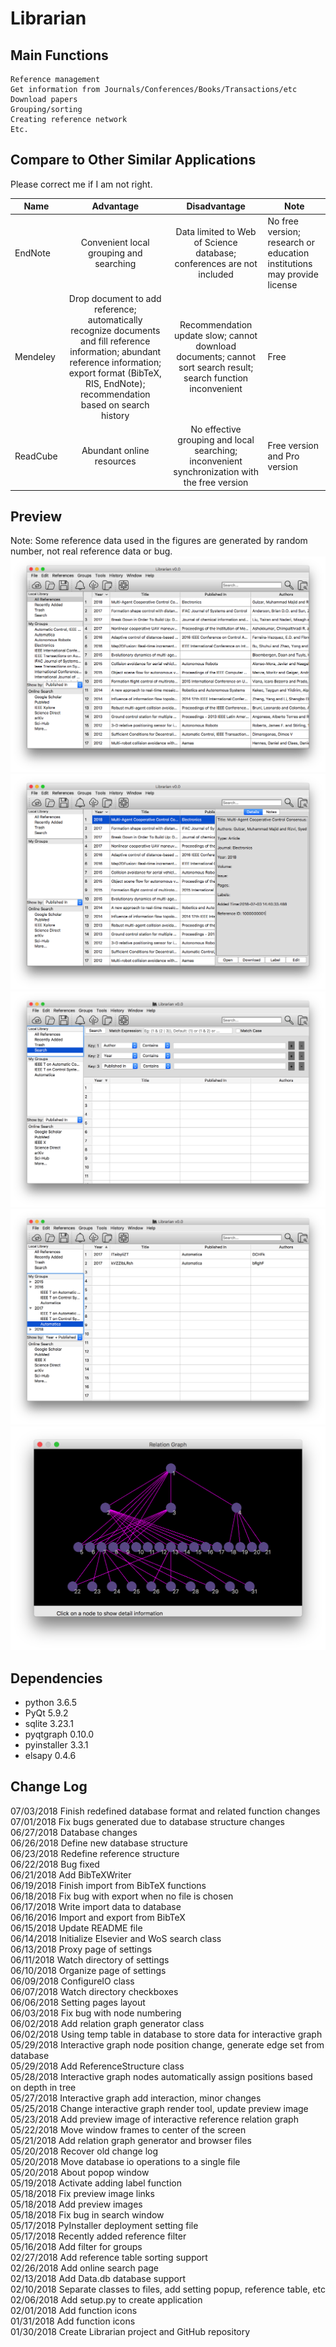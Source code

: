 # Librarian

## Main Functions
    Reference management
    Get information from Journals/Conferences/Books/Transactions/etc
    Download papers
    Grouping/sorting
    Creating reference network
    Etc.

## Compare to Other Similar Applications  
Please correct me if I am not right.   

| Name | Advantage | Disadvantage | Note |
| ---- | :-------: | :----------: | ---- |
| EndNote  | Convenient local grouping and searching | Data limited to Web of Science database; conferences are not included | No free version; research or education institutions may provide license |
| Mendeley | Drop document to add reference; automatically recognize documents and fill reference information; abundant reference information; export format (BibTeX, RIS, EndNote); recommendation based on search history | Recommendation update slow; cannot download documents; cannot sort search result; search function inconvenient | Free |
| ReadCube | Abundant online resources | No effective grouping and local searching; inconvenient synchronization with the free version | Free version and Pro version |

## Preview  
Note: Some reference data used in the figures are generated by random number, not real reference data or bug.  
![alt text](https://github.com/liutairan/Librarian/blob/master/Pictures/Snip20180705_6.png "Local library")
![alt text](https://github.com/liutairan/Librarian/blob/master/Pictures/Snip20180703_4.png "Detail of reference")
![alt text](https://github.com/liutairan/Librarian/blob/master/Pictures/Snip20180518_4.png "Search page")
![alt text](https://github.com/liutairan/Librarian/blob/master/Pictures/Snip20180518_5.png "Group page")
![alt text](https://github.com/liutairan/Librarian/blob/master/Pictures/Snip20180529_21.png "Interactive relation graph")

## Dependencies  
* python 3.6.5
* PyQt 5.9.2   
* sqlite 3.23.1  
* pyqtgraph 0.10.0  
* pyinstaller 3.3.1    
* elsapy 0.4.6  

## Change Log   
07/03/2018 Finish redefined database format and related function changes  
07/01/2018 Fix bugs generated due to database structure changes  
06/27/2018 Database changes  
06/26/2018 Define new database structure  
06/23/2018 Redefine reference structure  
06/22/2018 Bug fixed  
06/21/2018 Add BibTeXWriter  
06/19/2018 Finish import from BibTeX functions  
06/18/2018 Fix bug with export when no file is chosen  
06/17/2018 Write import data to database  
06/16/2016 Import and export from BibTeX  
06/15/2018 Update README file  
06/14/2018 Initialize Elsevier and WoS search class  
06/13/2018 Proxy page of settings  
06/11/2018 Watch directory of settings  
06/10/2018 Organize page of settings   
06/09/2018 ConfigureIO class  
06/07/2018 Watch directory checkboxes  
06/06/2018 Setting pages layout  
06/03/2018 Fix bug with node numbering   
06/02/2018 Add relation graph generator class  
06/02/2018 Using temp table in database to store data for interactive graph  
05/29/2018 Interactive graph node position change, generate edge set from database  
05/29/2018 Add ReferenceStructure class  
05/28/2018 Interactive graph nodes automatically assign positions based on depth in tree  
05/27/2018 Interactive graph add interaction, minor changes  
05/25/2018 Change interactive graph render tool, update preview image   
05/23/2018 Add preview image of interactive reference relation graph  
05/22/2018 Move window frames to center of the screen  
05/21/2018 Add relation graph generator and browser files  
05/20/2018 Recover old change log  
05/20/2018 Move database io operations to a single file  
05/20/2018 About popop window  
05/19/2018 Activate adding label function  
05/18/2018 Fix preview image links  
05/18/2018 Add preview images  
05/18/2018 Fix bug in search window  
05/17/2018 PyInstaller deployment setting file  
05/17/2018 Recently added reference filter  
05/16/2018 Add filter for groups  
02/27/2018 Add reference table sorting support  
02/26/2018 Add online search page  
02/13/2018 Add Data.db database support  
02/10/2018 Separate classes to files, add setting popup, reference table, etc  
02/06/2018 Add setup.py to create application  
02/01/2018 Add function icons  
01/31/2018 Add function icons  
01/30/2018 Create Librarian project and GitHub repository  
